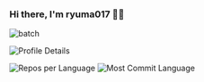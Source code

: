 ### Hi there, I'm ryuma017 👋🏻  

<p>
  <img alt="batch" src="https://komarev.com/ghpvc/?username=ryuma017&color=blue&style=plastic" />
</p>

<p>
  <img alt="Profile Details" src="https://github-profile-summary-cards.vercel.app/api/cards/profile-details?username=ryuma017&theme=github"
 </p>

<p align="left"> 
  <img alt="Repos per Language" src="https://github-profile-summary-cards.vercel.app/api/cards/repos-per-language?username=ryuma017&theme=github" />
  <img alt="Most Commit Language" src="https://github-profile-summary-cards.vercel.app/api/cards/most-commit-language?username=ryuma017&theme=github" />
</p>
